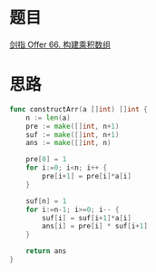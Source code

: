 # 题目
[剑指 Offer 66. 构建乘积数组](https://leetcode-cn.com/problems/gou-jian-cheng-ji-shu-zu-lcof/)




# 思路
```go
func constructArr(a []int) []int {
    n := len(a)
    pre := make([]int, n+1)
    suf := make([]int, n+1)
    ans := make([]int, n)

    pre[0] = 1 
    for i:=0; i<n; i++ {
        pre[i+1] = pre[i]*a[i]
    }

    suf[n] = 1 
    for i:=n-1; i>=0; i-- {
        suf[i] = suf[i+1]*a[i] 
        ans[i] = pre[i] * suf[i+1] 
    }

    return ans 
}
```
